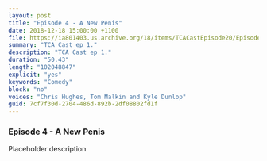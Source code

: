 ```yaml
---
layout: post
title: "Episode 4 - A New Penis"
date: 2018-12-18 15:00:00 +1100
file: https://ia801403.us.archive.org/18/items/TCACastEpisode20/Episode%2020.mp3
summary: "TCA Cast ep 1."
description: "TCA Cast ep 1."
duration: "50.43"
length: "102048847"
explicit: "yes"
keywords: "Comedy"
block: "no"
voices: "Chris Hughes, Tom Malkin and Kyle Dunlop"
guid: 7cf7f30d-2704-486d-892b-2df08802fd1f
---
```


### Episode 4 - A New Penis

Placeholder description
